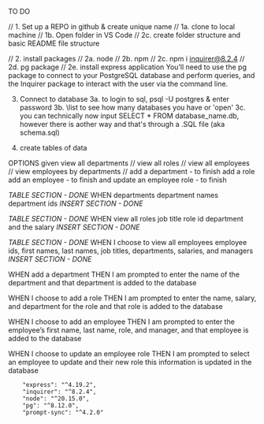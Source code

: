 TO DO

// 1. Set up a REPO in github & create unique name 
// 1a. clone to local machine
// 1b. Open folder in VS Code
// 2c. create folder structure and basic README file structure

// 2. install packages 
// 2a. node
// 2b. npm 
// 2c. npm i inquirer@8.2.4
// 2d. pg package
// 2e. install express application
You’ll need to use the pg package to connect to your PostgreSQL database and perform queries, and the Inquirer package to interact with the user via the command line.

3. Connect to database
3a. to login to sql, psql -U postgres & enter password
3b. \list to see how many databases you have or 'open'
3c. you can technically now input SELECT * FROM database_name.db, however there is aother way
and that's through a .SQL file (aka schema.sql)




4. create tables of data 

OPTIONS given
view all departments //
view all roles //
view all employees //
view employees by departments //
add a department - to finish
add a role
add an employee - to finish
and update an employee role - to finish



_TABLE SECTION - DONE_
WHEN departments
department names 
department ids
_INSERT SECTION - DONE_


_TABLE SECTION - DONE_
WHEN view all roles
job title
role id
department
and the salary
_INSERT SECTION - DONE_


_TABLE SECTION - DONE_
WHEN I choose to view all employees
employee ids, 
first names, 
last names, 
job titles, 
departments, 
salaries, 
and managers 
_INSERT SECTION - DONE_



WHEN add a department
THEN I am prompted to enter the name of the department and that department is added to the database

WHEN I choose to add a role
THEN I am prompted to enter the name, salary, and department for the role and that role is added to the database

WHEN I choose to add an employee
THEN I am prompted to enter the 
employee’s first name, 
last name, 
role, and manager, 
and that employee is added to the database

WHEN I choose to update an employee role
THEN I am prompted to select an employee to update and their new role 
this information is updated in the database


        "express": "^4.19.2",
        "inquirer": "^8.2.4",
        "node": "^20.15.0",
        "pg": "^8.12.0",
        "prompt-sync": "^4.2.0"